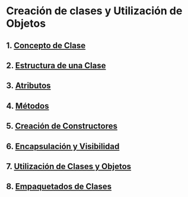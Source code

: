 <div align="justify">

</div>

# Creación de clases y Utilización de Objetos

## 1. [Concepto de Clase](Concepto-Clase.md)
## 2. [Estructura de una Clase](Estructura-clase-visibilidad.md)
## 3. [Atributos](Creacion-propiedades.md)
## 4. [Métodos](Creacion-metodos.md)
## 5. [Creación de Constructores](Creacion-constructores.md)
## 6. [Encapsulación y Visibilidad](Encapsulacion-Visibilidad.md)
## 7. [Utilización de Clases y Objetos](Utilizacion-de-clases-y-objetos.md)
## 8. [Empaquetados de Clases](Empaquetado-Clases.md)

</div>